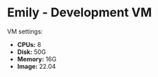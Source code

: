 # Emily - Development VM

VM settings:

- **CPUs:** 8
- **Disk:** 50G
- **Memory:** 16G
- **Image:** 22.04

